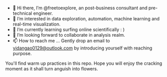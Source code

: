 - 👋 Hi there, I’m @freetoexplore, an post-business consultant and pre-technical engineer.
- 👀 I’m interested in data exploration, automation, machine learning and real-time visualization.
- 🌱 I’m currently learning surfing online scientifically : )
- 💞️ I’m looking forward to collaborate in analysis realm. 
- 📫 How to reach me ... Gently drop an email to yidangao0129@outlook.com by introducing yourself with reaching purpose.

You'll find warm up practices in this repo. Hope you will enjoy the cracking moment as it shall turn anguish into flowers.

<!---
freetoexplore/freetoexplore is a ✨ special ✨ repository because its `README.md` (this file) appears on your GitHub profile.
You can click the Preview link to take a look at your changes.
--->
